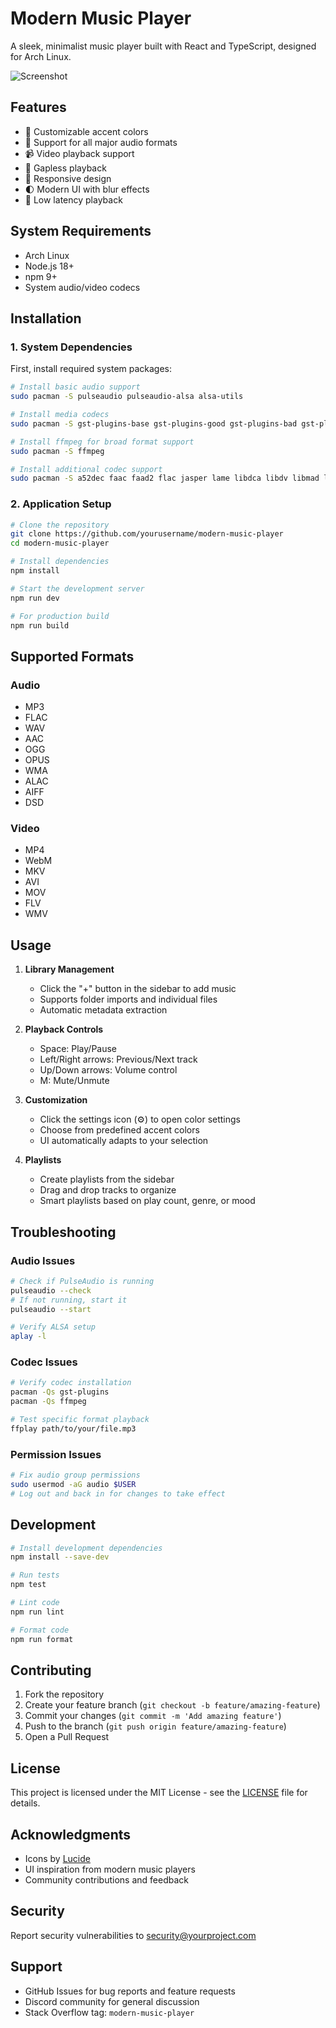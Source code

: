 # Modern Music Player

A sleek, minimalist music player built with React and TypeScript, designed for Arch Linux.

![Screenshot](https://images.unsplash.com/photo-1514525253161-7a46d19cd819?auto=format&fit=crop&q=80&w=1200&h=400)

## Features

- 🎨 Customizable accent colors
- 🎵 Support for all major audio formats
- 📹 Video playback support
- 🎼 Gapless playback
- 📱 Responsive design
- 🌓 Modern UI with blur effects
- 🎯 Low latency playback

## System Requirements

- Arch Linux
- Node.js 18+
- npm 9+
- System audio/video codecs

## Installation

### 1. System Dependencies

First, install required system packages:

```bash
# Install basic audio support
sudo pacman -S pulseaudio pulseaudio-alsa alsa-utils

# Install media codecs
sudo pacman -S gst-plugins-base gst-plugins-good gst-plugins-bad gst-plugins-ugly gst-libav

# Install ffmpeg for broad format support
sudo pacman -S ffmpeg

# Install additional codec support
sudo pacman -S a52dec faac faad2 flac jasper lame libdca libdv libmad libmpeg2 libtheora libvorbis libxv wavpack x264 xvidcore
```

### 2. Application Setup

```bash
# Clone the repository
git clone https://github.com/yourusername/modern-music-player
cd modern-music-player

# Install dependencies
npm install

# Start the development server
npm run dev

# For production build
npm run build
```

## Supported Formats

### Audio
- MP3
- FLAC
- WAV
- AAC
- OGG
- OPUS
- WMA
- ALAC
- AIFF
- DSD

### Video
- MP4
- WebM
- MKV
- AVI
- MOV
- FLV
- WMV

## Usage

1. **Library Management**
   - Click the "+" button in the sidebar to add music
   - Supports folder imports and individual files
   - Automatic metadata extraction

2. **Playback Controls**
   - Space: Play/Pause
   - Left/Right arrows: Previous/Next track
   - Up/Down arrows: Volume control
   - M: Mute/Unmute

3. **Customization**
   - Click the settings icon (⚙️) to open color settings
   - Choose from predefined accent colors
   - UI automatically adapts to your selection

4. **Playlists**
   - Create playlists from the sidebar
   - Drag and drop tracks to organize
   - Smart playlists based on play count, genre, or mood

## Troubleshooting

### Audio Issues
```bash
# Check if PulseAudio is running
pulseaudio --check
# If not running, start it
pulseaudio --start

# Verify ALSA setup
aplay -l
```

### Codec Issues
```bash
# Verify codec installation
pacman -Qs gst-plugins
pacman -Qs ffmpeg

# Test specific format playback
ffplay path/to/your/file.mp3
```

### Permission Issues
```bash
# Fix audio group permissions
sudo usermod -aG audio $USER
# Log out and back in for changes to take effect
```

## Development

```bash
# Install development dependencies
npm install --save-dev

# Run tests
npm test

# Lint code
npm run lint

# Format code
npm run format
```

## Contributing

1. Fork the repository
2. Create your feature branch (`git checkout -b feature/amazing-feature`)
3. Commit your changes (`git commit -m 'Add amazing feature'`)
4. Push to the branch (`git push origin feature/amazing-feature`)
5. Open a Pull Request

## License

This project is licensed under the MIT License - see the [LICENSE](LICENSE) file for details.

## Acknowledgments

- Icons by [Lucide](https://lucide.dev)
- UI inspiration from modern music players
- Community contributions and feedback

## Security

Report security vulnerabilities to security@yourproject.com

## Support

- GitHub Issues for bug reports and feature requests
- Discord community for general discussion
- Stack Overflow tag: `modern-music-player`